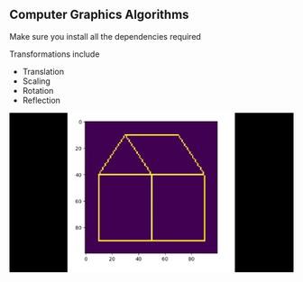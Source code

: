 ## Computer Graphics Algorithms

Make sure you install all the dependencies required 

Transformations include 
  - Translation
  - Scaling
  - Rotation
  - Reflection

![demo gif](images/algos_demo.gif)
